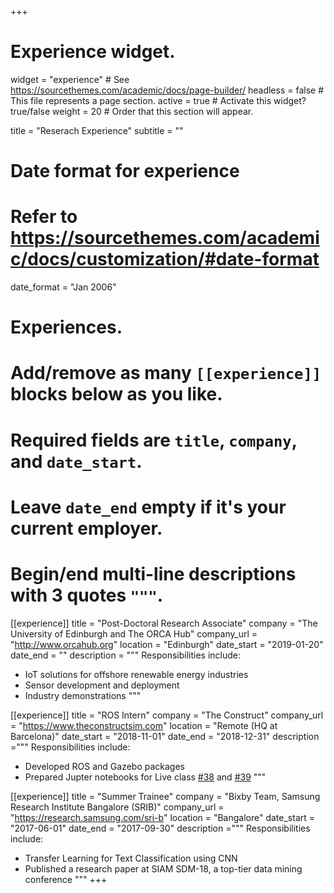 +++
# Experience widget.
widget = "experience"  # See https://sourcethemes.com/academic/docs/page-builder/
headless = false  # This file represents a page section.
active = true # Activate this widget? true/false
weight = 20  # Order that this section will appear.

title = "Reserach Experience"
subtitle = ""

# Date format for experience
#   Refer to https://sourcethemes.com/academic/docs/customization/#date-format
date_format = "Jan 2006"

# Experiences.
#   Add/remove as many `[[experience]]` blocks below as you like.
#   Required fields are `title`, `company`, and `date_start`.
#   Leave `date_end` empty if it's your current employer.
#   Begin/end multi-line descriptions with 3 quotes `"""`.
[[experience]]
  title = "Post-Doctoral Research Associate"
  company = "The University of Edinburgh and The ORCA Hub"
  company_url = "http://www.orcahub.org"
  location = "Edinburgh"
  date_start = "2019-01-20"
  date_end = ""
  description = """
  Responsibilities include:
  
  * IoT solutions for offshore renewable energy industries
  * Sensor development and deployment
  * Industry demonstrations
  """

[[experience]]
  title = "ROS Intern"
  company = "The Construct"
  company_url = "https://www.theconstructsim.com"
  location = "Remote (HQ at Barcelona)"
  date_start = "2018-11-01"
  date_end = "2018-12-31"
  description ="""
  Responsibilities include:
  
  * Developed ROS and Gazebo packages
  * Prepared Jupter notebooks for Live class [#38](https://www.youtube.com/watch?v=MlcDZdQQauk) and [#39](https://www.youtube.com/watch?v=Q8oN7rW1C6k)
  """

[[experience]]
  title = "Summer Trainee"
  company = "Bixby Team, Samsung Research Institute Bangalore (SRIB)"
  company_url = "https://research.samsung.com/sri-b"
  location = "Bangalore"
  date_start = "2017-06-01"
  date_end = "2017-09-30"
  description ="""
  Responsibilities include:
  
  * Transfer Learning for Text Classification using CNN
  * Published a research paper at SIAM SDM-18, a top-tier data mining conference
  """
+++
